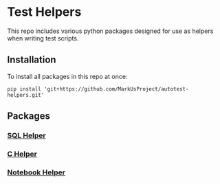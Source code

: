 # Test Helpers

This repo includes various python packages designed for use as helpers when writing test scripts.

## Installation

To install all packages in this repo at once:

```shell
pip install 'git+https://github.com/MarkUsProject/autotest-helpers.git'
```

## Packages

### [SQL Helper](sql_helper)

### [C Helper](c_helper)

### [Notebook Helper](notebook_helper)
